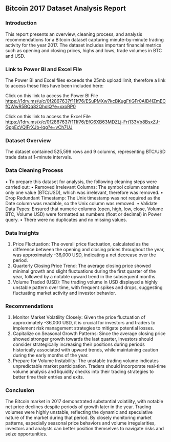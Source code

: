 ## Bitcoin 2017 Dataset Analysis Report

### Introduction

This report presents an overview, cleaning process, and analysis recommendations for a Bitcoin dataset capturing minute-by-minute trading activity for the year 2017. The dataset includes important financial metrics such as opening and closing prices, highs and lows, trade volumes in BTC and USD.

### Link to Power BI and Excel File

The Power BI and Excel files exceeds the 25mb upload limit, therefore a link to access these files have been included here:

Click on this link to access the Power BI File https://1drv.ms/u/c/0f2867637f111f76/ESuPMXw7kcBKugFtiGFr0AIB4IZmECfQWwR5BQq82QholQ?e=xxoRP0

Click on this link to access the Excel File https://1drv.ms/x/c/0f2867637f111f76/EfG6XB63MDZLj-Frt133Vb8BsxZJ-GppEcVQlFrXJb-lqg?e=vCh7UJ

### Dataset Overview

The dataset contained 525,599 rows and 9 columns, representing BTC/USD trade data at 1-minute intervals. 

### Data Cleaning Process

•	To prepare this dataset for analysis, the following cleaning steps were carried out:
•	Removed Irrelevant Columns: The symbol column contains only one value (BTC/USD), which was irrelevant, therefore was removed.
•	Drop Redundant Timestamp: The Unix timestamp was not required as the Date column was readable, so the Unix column was removed.
•	Validate Data Types: Ensured that numeric columns (open, high, low, close, Volume BTC, Volume USD) were formatted as numbers (float or decimal) in Power query.
•	There were no duplicates and no missing values.

### Data Insights

1.	Price Fluctuation: The overall price fluctuation, calculated as the difference between the opening and closing prices throughout the year, was approximately -36,000 USD, indicating a net decrease over the period.
2.	Quarterly Closing Price Trend: The average closing price showed minimal growth and slight fluctuations during the first quarter of the year, followed by a notable upward trend in the subsequent months.
3.	Volume Traded (USD): The trading volume in USD displayed a highly unstable pattern over time, with frequent spikes and drops, suggesting fluctuating market activity and investor behavior.

### Recommendations

1.	Monitor Market Volatility Closely: Given the price fluctuation of approximately -36,000 USD, it is crucial for investors and traders to implement risk management strategies to mitigate potential losses.
2.	Capitalize on Seasonal Growth Patterns: Since the average closing price showed stronger growth towards the last quarter, investors should consider strategically increasing their positions during periods historically associated with upward trends, while maintaining caution during the early months of the year.
3.	Prepare for Volume Instability: The unstable trading volume indicates unpredictable market participation. Traders should incorporate real-time volume analysis and liquidity checks into their trading strategies to better time their entries and exits.

### Conclusion

The Bitcoin market in 2017 demonstrated substantial volatility, with notable net price declines despite periods of growth later in the year. Trading volumes were highly unstable, reflecting the dynamic and speculative nature of the market during that period. By closely monitoring market patterns, especially seasonal price behaviors and volume irregularities, investors and analysts can better position themselves to navigate risks and seize opportunities. 
